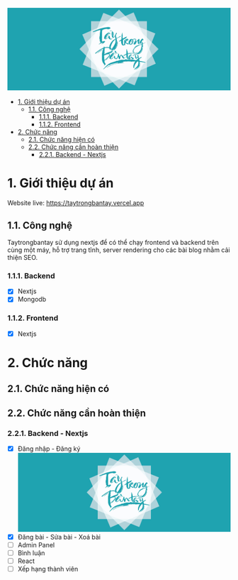 ![taytrongbantay banner](./images/ttbt_cover.jpg)

- [1. Giới thiệu dự án](#1-giới-thiệu-dự)
  - [1.1. Công nghệ](#11-công-nghệ)
    - [1.1.1. Backend](#111-backend)
    - [1.1.2. Frontend](#112-frontend)
- [2. Chức năng](#2-chức-năng)
  - [2.1. Chức năng hiện có](#21-chức-năng-hiện-có)
  - [2.2. Chức năng cần hoàn thiện](#22-chức-năng-cần-hoàn-thiện)
    - [2.2.1. Backend - Nextjs](#221-backend---nextjs)

# 1. Giới thiệu dự án

Website live: https://taytrongbantay.vercel.app

## 1.1. Công nghệ

Taytrongbantay sử dụng nextjs để có thể chạy frontend và backend trên cùng một máy, hỗ trợ trang tĩnh, server rendering cho các bài blog nhằm cải thiện SEO.

### 1.1.1. Backend

- [x] Nextjs
- [x] Mongodb

### 1.1.2. Frontend

- [x] Nextjs

# 2. Chức năng

## 2.1. Chức năng hiện có

## 2.2. Chức năng cần hoàn thiện

### 2.2.1. Backend - Nextjs

- [x] Đăng nhập - Đăng ký
![taytrongbantay banner](./images/ttbt_cover.jpg)
- [x] Đăng bài - Sửa bài - Xoá bài
- [ ] Admin Panel
- [ ] Bình luận
- [ ] React
- [ ] Xếp hạng thành viên

